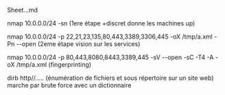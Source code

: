 Sheet...md

nmap 10.0.0.0/24 -sn (1ere étape +discret donne les machines up)

nmap 10.0.0.0/24 -p 22,21,23,135,80,443,3389,3306,445 -oX /tmp/a.xml -Pn --open (2eme étape vision sur les services)

nmap 10.0.0.0/24 -p 80,443,8080,8443,3389,445 -sV --open -sC -T4 -A -oX /tmp/a.xml   (fingerprinting)

dirb http//..... (énumération de fichiers et sous répertoire sur un site web) marche par brute force avec un dictionnaire
